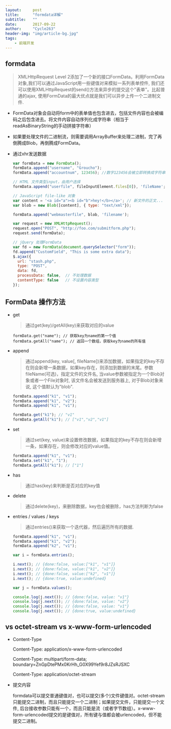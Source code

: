 ```yaml
---
layout:     post
title:      "formdata详解"
subtitle:   ""
date:       2017-09-22
author:     "Cycle263"
header-img: "img/article-bg.jpg"
tags:
    - 前端开发
---
```


## formdata

  > XMLHttpRequest Level 2添加了一个新的接口FormData。利用FormData对象,我们可以通过JavaScript用一些键值对来模拟一系列表单控件, 我们还可以使用XMLHttpRequest的send()方法来异步的提交这个"表单"。比起普通的ajax, 使用FormData的最大优点就是我们可以异步上传一个二进制文件.

* FormData对象会自动将form中的表单值也包含进去，包括文件内容也会被编码之后包含进去。将文件内容自动序列化成字符串（相当于readAsBinaryString的手动拼接字符串）

* 如果要处理文件的二进制流，则需要调用ArrayBuffer来处理二进制，完了再倒腾成Blob，再倒腾成FormData。

* 通过xhr发送数据

  ```js
  var formData = new FormData();
  formData.append("username", "Groucho");
  formData.append("accountnum", 123456); //数字123456会被立即转换成字符串 "123456"

  // HTML 文件类型input，由用户选择
  formData.append("userfile", fileInputElement.files[0]), 'fileName';

  // JavaScript file-like 对象
  var content = '<a id="a"><b id="b">hey!</b></a>'; // 新文件的正文...
  var blob = new Blob([content], { type: "text/xml"});

  formData.append("webmasterfile", blob, 'filename');

  var request = new XMLHttpRequest();
  request.open("POST", "http://foo.com/submitform.php");
  request.send(formData);

  // jQuery 处理FormData
  var fd = new FormData(document.querySelector("form"));
  fd.append("CustomField", "This is some extra data");
  $.ajax({
    url: "stash.php",
    type: "POST",
    data: fd,
    processData: false,  // 不处理数据
    contentType: false   // 不设置内容类型
  });
  ```

## FormData 操作方法

* get

  > 通过get(key)/getAll(key)来获取对应的value

  `formData.get("name"); // 获取key为name的第一个值`
  `formData.getAll("name"); // 返回一个数组，获取key为name的所有值`

* append

  > 通过append(key, value[, fileName])来添加数据，如果指定的key不存在则会新增一条数据，如果key存在，则添加到数据的末尾。参数fileName(可选)，指定文件的文件名, 当value参数被指定为一个Blob对象或者一个File对象时, 该文件名会被发送到服务器上, 对于Blob对象来说, 这个值默认为"blob".

  ```js
  formData.append("k1", "v1");
  formData.append("k1", "v2");
  formData.append("k1", "v1");

  formData.get("k1"); // "v1"
  formData.getAll("k1"); // ["v1","v2","v1"]
  ```

* set

  > 通过set(key, value)来设置修改数据，如果指定的key不存在则会新增一条，如果存在，则会修改对应的value值。

  ```js
  formData.append("k1", "v1");
  formData.set("k1", "1");
  formData.getAll("k1"); // ["1"]
  ```

* has

  > 通过has(key)来判断是否对应的key值

* delete

  > 通过delete(key)，来删除数据，key也会被删除，has方法判断为false

* entries / values / keys

  > 通过entries()来获取一个迭代器，然后遍历所有的数据.

  ```js
  formData.append("k1", "v1");
  formData.append("k1", "v2");
  formData.append("k2", "v1");

  var i = formData.entries();

  i.next(); // {done:false, value:["k1", "v1"]}
  i.next(); // {done:false, value:["k1", "v2"]}
  i.next(); // {done:false, value:["k2", "v1"]}
  i.next(); // {done:true, value:undefined}

  var j = formData.values();

  console.log(j.next()); // {done:false, value: "v1"}
  console.log(j.next()); // {done:false, value: "v2"}
  console.log(j.next()); // {done:false, value: "v1"}
  console.log(j.next()); // {done:true, value:undefined}
  ```

## vs octet-stream vs x-www-form-urlencoded

* Content-Type

  Content-Type: application/x-www-form-urlencoded

  Content-Type: multipart/form-data; boundary=ZnGpDtePMx0KrHh_G0X99Yef9r8JZsRJSXC

  Content-Type: application/octet-stream

* 提交内容

  formdata可以提交普通键值对，也可以提交(多个)文件键值对。octet-stream 只能提交二进制，而且只能提交一个二进制；如果提交文件，只能提交一个文件, 后台接收参数只能有一个，而且只能是流（或者字节数组）。x-www-form-urlencoded提交的是键值对，所有键与值都会被urlencoded，但不能提交二进制。